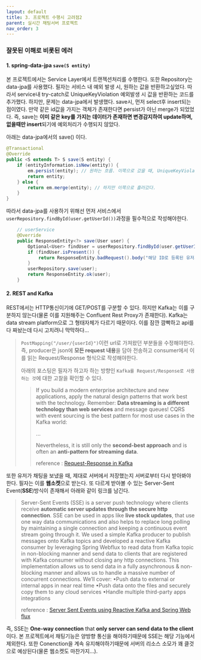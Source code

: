 ```yaml
---
layout: default
title: 3. 프로젝트 수행시 고려점2
parent: 실시간 채팅서버 프로젝트
nav_order: 3
---
```

### 잘못된 이해로 비롯된 에러
#### 1. spring-data-jpa `save(S entity)`
본 프로젝트에서는 Service Layer에서 트랜젝션처리를 수행한다. 또한 Repository는 data-jpa를 사용했다. 필자는 서비스 내 예외 발생 시, 원하는 값을 반환하고싶었다. 따라서 service내 try-catch로 UniqueKeyViolation 예외발생 시 값을 반환하는 코드를 추가했다. 하지만, 문제는 data-jpa에서 발생했다. save시, 먼저 select후 insert되는 점이였다. 만약 같은 id값을 가지는 객체가 존재한다면 persist가 아닌 merge가 되었었다. 즉, save는 **이미 같은 key를 가지는 데이터가 존재하면 변경감지하여 update하며, 없을때만 insert**되기에 예외처리가 수행되지 않았다.

아래는 data-jpa에서의 save() 이다.
```java
@Transactional
@Override
public <S extends T> S save(S entity) {
    if (entityInformation.isNew(entity)) {
        em.persist(entity); // 원하는 흐름. 이쪽으로 갔을 때, UniqueKeyViolation 예외 발생한다.
        return entity;
    } else {
        return em.merge(entity); // 하지만 이쪽으로 흘러갔다.
    }
}
```

따라서 data-jpa를 사용하기 위해선 먼저 서비스에서 `userRepository.findById(user.getUserId())`과정을 필수적으로 작성해야한다.
```java
    // userService
    @Override
    public ResponseEntity<?> save(User user) {
        Optional<User> findUser = userRepository.findById(user.getUserId());
        if (findUser.isPresent()) {
            return ResponseEntity.badRequest().body("해당 ID로 등록된 유저가 존재합니다");
        }
        userRepository.save(user);
        return ResponseEntity.ok(user);
    }
```

#### 2. REST and Kafka
REST에서는 HTTP통신이기에 GET/POST를 구분할 수 있다. 하지만 Kafka는 이를 구분하지 않는다(물론 이를 지원해주는 Confluent Rest Proxy가 존재한다). Kafka는 data stream platform으로 그 형태자체가 다르기 때문이다. 이를 잠깐 깜빡하고 api를 다 짜놨는데 다시 고치려니 막막하다...
> `PostMapping("/user/{userId}")`이런 url로 가져왔던 부분들을 수정해야한다. 즉, producer은 json에 **모든 request 내용**을 담아 전송하고 consumer에서 이를 읽는 Request/Response 형식으로 작성해야한다.
>
> 아래의 포스팅은 필자가 하고자 하는 방향인 `Kafka를 Request/Response로 사용하는 것`에 대한 고찰을 확인할 수 있다.
>
> > If you build a modern enterprise architecture and new applications, apply the natural design patterns that work best with the technology. Remember: **Data streaming is a different technology than web services** and message queues! CQRS with event sourcing is the best pattern for most use cases in the Kafka world:
> >
> > ...
> >
> > Nevertheless, it is still only the **second-best approach** and is often an **anti-pattern for streaming data**.
> >
> > reference : [Request-Response in Kafka](https://www.kai-waehner.de/blog/2022/08/12/request-response-with-rest-http-vs-data-streaming-with-apache-kafka/)

또한 유저가 채팅을 보냈을 때, 제대로 서버에서 저장했는지 서버로부터 다시 받아봐야한다. 필자는 이를 **웹소켓**으로 받는다. 또 다르게 받아볼 수 있는 Server-Sent Event(**SSE**)방식이 존재해서 아래와 같이 링크를 남긴다.
> Server-Sent Events (SSE) is a server push technology where clients receive **automatic server updates through the secure http connection**. SSE can be used in apps like **live stock updates**, that use one way data communications and also helps to replace long polling by maintaining a single connection and keeping a continuous event stream going through it. We used a simple Kafka producer to publish messages onto Kafka topics and developed a reactive Kafka consumer by leveraging Spring Webflux to read data from Kafka topic in non-blocking manner and send data to clients that are registered with Kafka consumer without closing any http connections. This implementation allows us to send data in a fully asynchronous & non-blocking manner and allows us to handle a massive number of concurrent connections. We’ll cover: •Push data to external or internal apps in near real time •Push data onto the files and securely copy them to any cloud services •Handle multiple third-party apps integrations
>
> reference : [Server Sent Events using Reactive Kafka and Spring Web flux](https://www.confluent.io/ko-kr/events/kafka-summit-europe-2021/server-sent-events-using-reactive-kafka-and-spring-web-flux/)

즉, SSE는 **One-way connection** that **only server can send data to the client** 이다. 본 프로젝트에서 채팅기능은 양방향 통신을 해야하기때문에 SSE는 해당 기능에서 제외한다. 또한 Conenction을 계속 유지해야하기때문에 서버의 리소스 소모가 꽤 클것으로 예상된다(물론 웹소켓도 마찬가지...).
